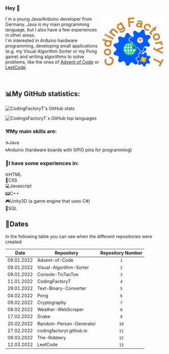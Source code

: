 ### Hey 👋

<img src="CodingFactoryT_Logo.png" align ="right">

I´m a young Java/Arduino developer from Germany. Java is my main programming language, but I also have a few experiences in other areas. <br>
I´m interested in Arduino hardware programming, developing small applications (e.g. my Visual Algorithm Sorter or my Pong game) and writing algorithms to solve problems, like the ones of [Advent of Code](https://adventofcode.com) or [LeetCode](https://leetcode.com).

<br>

## 📊My GitHub statistics:      
  ![CodingFactoryT's GitHub stats](https://github-readme-stats.vercel.app/api?username=CodingFactoryT&theme=tokyonight) 
  
  ![CodingsFactoryT´s GitHub top languages](https://github-readme-stats.vercel.app/api/top-langs?username=CodingFactoryT&theme=tokyonight&card_width=495)  

### ⚒️My main skills are: 
☕Java         <br>
🌀Arduino (hardware boards with GPIO pins for programming)

### 🔨I have some experiences in: 
🌐HTML         <br>
📜CSS          <br>
💻Javascript   <br>
📟C++          <br>
🎮Unity3D (a game engine that uses C#) <br>
📡SQL

## 📆Dates
In the following table you can see when the different repositories were created: <br>

|Date      |Repository                                  |Repository Number|
|----------|--------------------------------------------|:---------------:|
|09.01.2022|Advent-of-Code                              |`1`              |
|09.01.2022|Visual-Algorithm-Sorter                     |`2`              |
|09.01.2022|Console-TicTacToe                           |`3`              |
|11.01.2022|CodingFactoryT                              |`4`              |
|29.01.2022|Text-Binary-Converter                       |`5`              |
|04.02.2022|Pong	                                      |`6`              |
|09.02.2022|Cryptography	                              |`7`              |
|09.02.2022|Weather-WebScraper	                        |`8`              |
|17.02.2022|Snake	                                      |`9`              |
|20.02.2022|Random-Person-Generator	                    |`10`             |
|27.02.2022|codingfactoryt.github.io	                  |`11`             |
|09.03.2022|The-Robbery	                                |`12`             |
|12.03.2022|LeetCode	                                  |`13`             |
